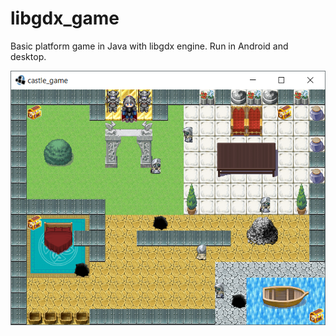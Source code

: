 # libgdx_game

Basic platform game in Java with libgdx engine. Run in Android and desktop.

![alt tag](https://github.com/FcoMolinaC/libgdx_game/blob/master/Captura.png)
